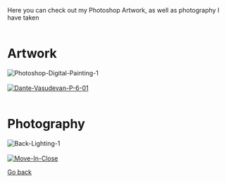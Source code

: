 Here you can check out my Photoshop Artwork, as well as photography I have taken
<br>
<br>

# Artwork

<img src="https://i.ibb.co/7p99stN/Photoshop-Digital-Painting-1.jpg" alt="Photoshop-Digital-Painting-1" border="0" />
<br>
<br>
<a href="https://i.ibb.co/K6JTW5Q/Dante-Vasudevan-P-6-01.jpg"><img src="https://i.ibb.co/Jn9DHcb/Dante-Vasudevan-P-6-01.jpg" alt="Dante-Vasudevan-P-6-01" border="0" /></a>
<br>
<br>


# Photography

<img src="https://i.ibb.co/QkdYPcb/Back-Lighting-1.jpg" alt="Back-Lighting-1" border="0" />
<br>
<br>
<a href="https://i.ibb.co/K5WVptg/Move-In-Close.jpg"><img src="https://i.ibb.co/BfBT5hJ/Move-In-Close.jpg" alt="Move-In-Close" border="0" /></a>


<p><a href="https://dantevasudevan.github.io/">Go back</a></p>
